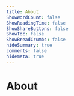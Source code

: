 ```yaml
--- 
title: About
ShowWordCount: false
ShowReadingTime: false
ShowShareButtons: false
ShowToc: false
ShowBreadCrumbs: false
hideSummary: true
comments: false
hidemeta: true
---
```


# About